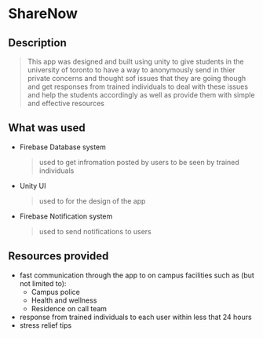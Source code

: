 # ShareNow
## Description
> This app was designed and built using unity to give students in the university of toronto to have a way to anonymously send in thier private concerns and thought sof issues that they are going though and get responses from trained individuals to deal with these issues and help the students accordingly as well as provide them with simple and effective resources    

## What was used
  * Firebase Database system
    > used to get infromation posted by users to be seen by trained individuals
  * Unity UI
    > used to for the design of the app
  * Firebase Notification system
    > used to send notifications to users
## Resources provided
  * fast communication through the app to on campus facilities such as (but not limited to):
    + Campus police
    + Health and wellness
    + Residence on call team
  * response from trained individuals to each user within less that 24 hours
  * stress relief tips
